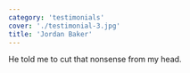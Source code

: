 ```yaml
---
category: 'testimonials'
cover: './testimonial-3.jpg'
title: 'Jordan Baker'
---
```


He told me to cut that nonsense from my head.

